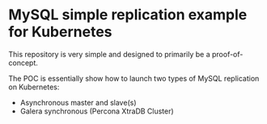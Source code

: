 # MySQL simple replication example for Kubernetes

This repository is very simple and designed to primarily be a proof-of-concept.

The POC is essentially show how to launch two types of MySQL replication on Kubernetes:

* Asynchronous master and slave(s)
* Galera synchronous (Percona XtraDB Cluster)
